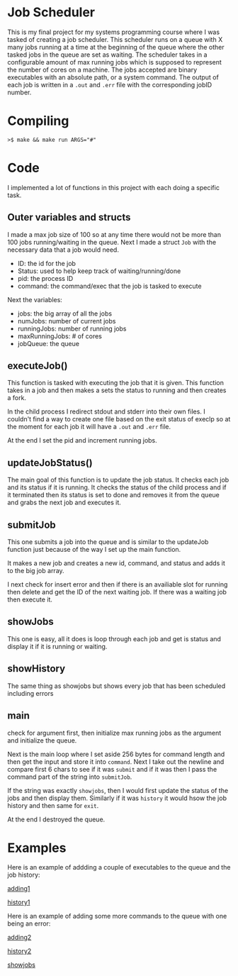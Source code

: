 # Job Scheduler

This is my final project for my systems programming course where I was tasked of creating a job scheduler. This scheduler runs on a queue with X many jobs running at a time at the beginning of the queue where the other tasked jobs in the queue are set as waiting. The scheduler takes in a configurable amount of max running jobs which is supposed to represent the number of cores on a machine. The jobs accepted are binary executables with an absolute path, or a system command. The output of each job is written in a `.out` and `.err` file with the corresponding jobID number.

# Compiling

```
>$ make && make run ARGS="#"
```

# Code

I implemented a lot of functions in this project with each doing a specific task.

## Outer variables and structs

I made a max job size of 100 so at any time there would not be more than 100 jobs running/waiting in the queue. Next I made a struct `Job` with the necessary data that a job would need.

- ID: the id for the job
- Status: used to help keep track of waiting/running/done
- pid: the process ID
- command: the command/exec that the job is tasked to execute

Next the variables:

- jobs: the big array of all the jobs
- numJobs: number of current jobs
- runningJobs: number of running jobs
- maxRunningJobs: # of cores
- jobQueue: the queue

## executeJob()

This function is tasked with executing the job that it is given. This function takes in a job and then makes a sets the status to running and then creates a fork.

In the child process I redirect stdout and stderr into their own files. I couldn't find a way to create one file based on the exit status of execlp so at the moment for each job it will have a `.out` and `.err` file.

At the end I set the pid and increment running jobs.

## updateJobStatus()

The main goal of this function is to update the job status. It checks each job and its status if it is running. It checks the status of the child process and if it terminated then its status is set to done and removes it from the queue and grabs the next job and executes it.

## submitJob

This one submits a job into the queue and is similar to the updateJob function just because of the way I set up the main function.

It makes a new job and creates a new id, command, and status and adds it to the big job array.

I next check for insert error and then if there is an availiable slot for running then delete and get the ID of the next waiting job. If there was a waiting job then execute it.

## showJobs

This one is easy, all it does is loop through each job and get is status and display it if it is running or waiting.

## showHistory

The same thing as showjobs but shows every job that has been scheduled including errors

## main

check for argument first, then initialize max running jobs as the argument and initialize the queue.

Next is the main loop where I set aside 256 bytes for command length and then get the input and store it into `command`. Next I take out the newline and compare first 6 chars to see if it was `submit` and if it was then I pass the command part of the string into `submitJob`.

If the string was exactly `showjobs`, then I would first update the status of the jobs and then display them. Similarly if it was `history` it would hsow the job history and then same for `exit`.

At the end I destroyed the queue.

# Examples

Here is an example of addding a couple of executables to the queue and the job history:

[adding1](/images/adding.png)

[history1](/images/history1.png)

Here is an example of adding some more commands to the queue with one being an error:

[adding2](/images/adding2.png)

[history2](/images/history2.png)

[showjobs](/images/showjobs.png)